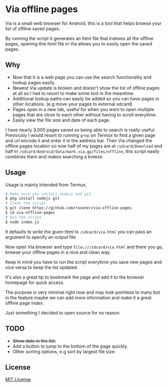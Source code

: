 # Via offline pages
Via is a small web browser for Android, this is a tool that helps browse your list of offline saved pages.

By running the script it generates an html file that indexes all the offline pages, opening this html file in Via allows you to easily open the saved pages.

## Why
- Now that it is a web page you can use the search functionality and lookup pages easily.
- Newest Via update is broken and doesn't show the list of offline pages at all so I had to resort to make some tool in the meantime.
- Additional lookup paths can easily be added so you can have pages in other locations. (e.g move your pages to external sdcard)
- Pages open in a new tab, useful for when you want to open multiple pages that are close to each other without having to scroll everytime.
- Easily view the file size and date of each page.

I have nearly 3,000 pages saved so being able to search is really useful. Previously I would resort to running `grep` on Termux to find a given page and url encode it and enter it in the address bar. Then Via changed the offline pages location so now half of my pages are at `/sdcard/Download` and half in `/sdcard/Android/data/mark.via.gp/files/offline`, this script easily combines them and makes searching a breeze.

## Usage
Usage is mainly intended from Termux.

```sh
# Make sure you install nodejs and git
$ pkg install nodejs git
# Clone the script
$ git clone https://github.com/ravener/via-offline-pages
$ cd via-offline-pages
# Run the script
$ node index.js
```
It defaults to write the given html to `/sdcard/via.html` you can pass an argument to specify an output file.

Now open Via browser and type `file:///sdcard/via.html` and there you go, browse your offline pages in a nice and clean way.

Keep in mind you have to run the script everytime you save new pages and vice versa to keep the list updated.

It's also a great tip to bookmark the page and add it to the browser homepage for quick access.

The purpose is very minimal right now and may look pointless to many but in the feature maybe we can add more information and make it a great offline page index.

Just something I decided to open source for no reason.

## TODO
- ~~Show date in the list.~~
- Add a button to jump to the bottom of the page quickly.
- Other sorting options, e.g sort by largest file size.

## License
[MIT License](LICENSE)
